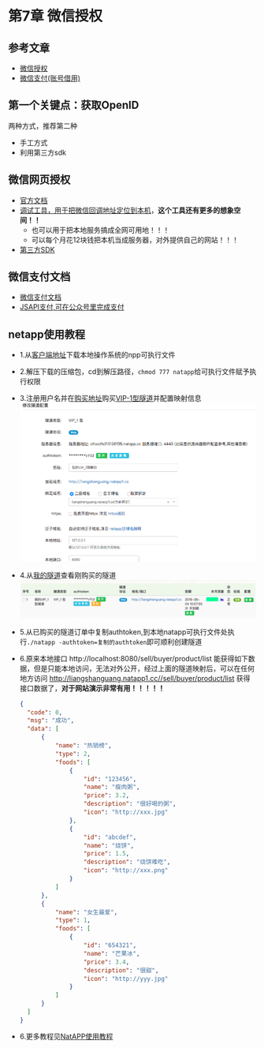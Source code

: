 # 第7章 微信授权

## 参考文章

+ [微信授权](https://www.imooc.com/article/70497)
+ [微信支付(账号借用)](https://www.imooc.com/article/31607)

## 第一个关键点：获取OpenID

两种方式，推荐第二种

+ 手工方式
+ 利用第三方sdk

## 微信网页授权

+ [官方文档](https://mp.weixin.qq.com/wiki)
+ [调试工具，用于把微信回调地址定位到本机](https://natapp.cn)，**这个工具还有更多的想象空间！！**
  + 也可以用于把本地服务搞成全网可用地！！！
  + 可以每个月花12块钱把本机当成服务器，对外提供自己的网站！！！
+ [第三方SDK](https://github.com/Wechat-Group/WxJava)

## 微信支付文档

+ [微信支付文档](https://pay.weixin.qq.com/wiki/doc/api/index.html)
+ [JSAPI支付,可在公众号里完成支付](https://pay.weixin.qq.com/wiki/doc/api/jsapi.php?chapter=7_1)

## netapp使用教程

+ 1.从[客户端地址](https://natapp.cn/#download)下载本地操作系统的npp可执行文件
+ 2.解压下载的压缩包，cd到解压路径，`chmod 777 natapp`给可执行文件赋予执行权限
+ 3.注册用户名并在[购买地址](https://natapp.cn/tunnel/buy)购买[VIP-1型隧道](https://natapp.cn/tunnel/buy/vip/vip1)并配置映射信息
  ![购买隧道](natapp/购买隧道.png)
+ 4.从[我的隧道](https://natapp.cn/tunnel/lists)查看刚购买的隧道
  ![已购买的隧道](natapp/已购买的隧道.png)
+ 5.从已购买的隧道订单中复制authtoken,到本地natapp可执行文件处执行`./natapp -authtoken=复制的authtoken`即可顺利创建隧道
+ 6.原来本地接口 http://localhost:8080/sell/buyer/product/list 能获得如下数据，但是只能本地访问，无法对外公开，经过上面的隧道映射后，可以在任何地方访问 http://liangshanguang.natapp1.cc//sell/buyer/product/list 获得接口数据了，**对于网站演示非常有用！！！！！**

  ```json
  {
    "code": 0,
    "msg": "成功",
    "data": [
        {
            "name": "热销榜",
            "type": 2,
            "foods": [
                {
                    "id": "123456",
                    "name": "瘦肉粥",
                    "price": 3.2,
                    "description": "很好喝的粥",
                    "icon": "http://xxx.jpg"
                },
                {
                    "id": "abcdef",
                    "name": "烧饼",
                    "price": 1.5,
                    "description": "烧饼难吃",
                    "icon": "http://xxx.png"
                }
            ]
        },
        {
            "name": "女生最爱",
            "type": 1,
            "foods": [
                {
                    "id": "654321",
                    "name": "芒果冰",
                    "price": 3.4,
                    "description": "很甜",
                    "icon": "http://yyy.jpg"
                }
            ]
        }
    ]
  }
  ```

+ 6.更多教程见[NatAPP使用教程](https://natapp.cn/article)